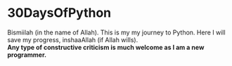 # 30DaysOfPython
Bismiilah (in the name of Allah). This is my my journey to Python. Here I will save my progress, inshaaAllah (if Allah wills).<br>
**Any type of constructive criticism is much welcome as I am a new programmer.**
